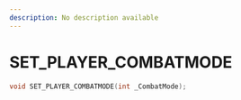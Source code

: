 ```yaml
---
description: No description available 
---
```


# SET_PLAYER_COMBATMODE

```cpp
void SET_PLAYER_COMBATMODE(int _CombatMode);
```
